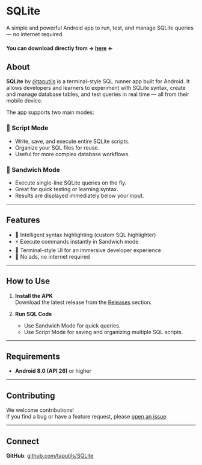 # SQLite

A simple and powerful Android app to run, test, and manage SQLite queries — no internet required.

#### You can download directly from → [here](https://github.com/taputils/SQLite/releases/download/v1.0.Alpha1/SQLite.v1.0.Alpha1.apk) ←

## About

**SQLite** by [@taputils](https://github.com/taputils) is a terminal-style SQL runner app built for Android. It allows developers and learners to experiment with SQLite syntax, create and manage database tables, and test queries in real time — all from their mobile device.

The app supports two main modes:

### 🧾 Script Mode
- Write, save, and execute entire SQLite scripts.
- Organize your SQL files for reuse.
- Useful for more complex database workflows.

### 🍔 Sandwich Mode
- Execute single-line SQLite queries on the fly.
- Great for quick testing or learning syntax.
- Results are displayed immediately below your input.

---

## Features

- 🧠 Intelligent syntax highlighting (custom SQL highlighter)
- ⚡ Execute commands instantly in Sandwich mode
- 📜 Terminal-style UI for an immersive developer experience
- 🚫 No ads, no internet required

---

## How to Use

1. **Install the APK**  
   Download the latest release from the [Releases](https://github.com/taputils/SQLite/releases) section.

2. **Run SQL Code**  
   - Use Sandwich Mode for quick queries.
   - Use Script Mode for saving and organizing multiple SQL scripts.

---

## Requirements

- **Android 8.0 (API 26)** or higher

---

## Contributing

We welcome contributions!  
If you find a bug or have a feature request, please [open an issue](https://github.com/taputils/SQLite/issues)

---

## Connect

**GitHub**: [github.com/taputils/SQLite](https://github.com/taputils/SQLite)  
